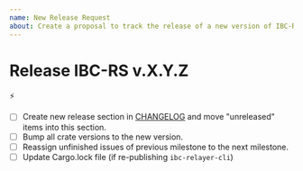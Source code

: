 ```yaml
---
name: New Release Request
about: Create a proposal to track the release of a new version of IBC-RS
---
```


<!-- < < < < < < < < < < < < < < < < < < < < < < < < < < < < < < < < < ☺ 
v               ✰  Thanks for opening a release issue! ✰
v    Before smashing the submit button please review the template.
v    Word of caution: poorly thought-out proposals may be rejected 
v                     without deliberation 
☺ > > > > > > > > > > > > > > > > > > > > > > > > > > > > > > > > >  -->


# Release IBC-RS v.X.Y.Z 

⚡

- [ ] Create new release section in [CHANGELOG](./CHANGELOG.md) and move "unreleased" items into this section.
- [ ] Bump all crate versions to the new version.
- [ ] Reassign unfinished issues of previous milestone to the next milestone.
- [ ] Update Cargo.lock file (if re-publishing `ibc-relayer-cli`)
